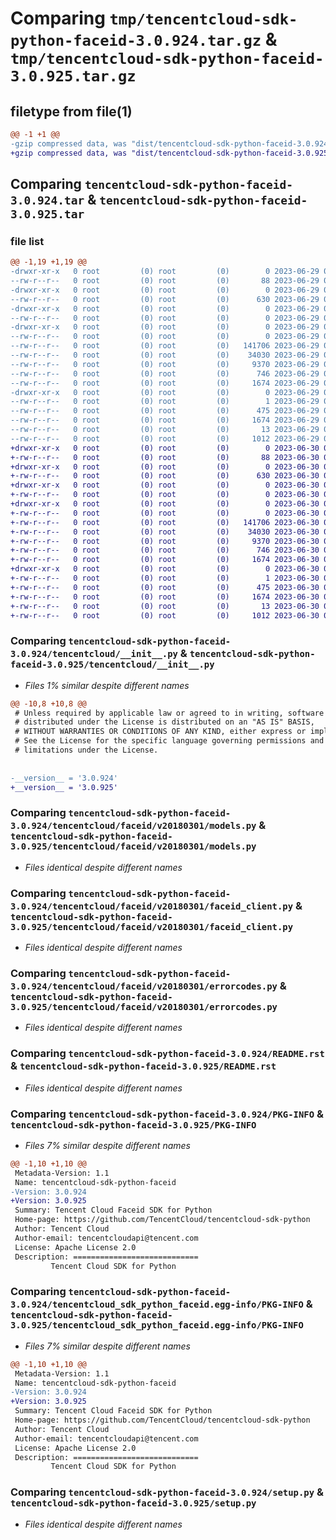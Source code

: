 # Comparing `tmp/tencentcloud-sdk-python-faceid-3.0.924.tar.gz` & `tmp/tencentcloud-sdk-python-faceid-3.0.925.tar.gz`

## filetype from file(1)

```diff
@@ -1 +1 @@
-gzip compressed data, was "dist/tencentcloud-sdk-python-faceid-3.0.924.tar", last modified: Thu Jun 29 00:31:23 2023, max compression
+gzip compressed data, was "dist/tencentcloud-sdk-python-faceid-3.0.925.tar", last modified: Fri Jun 30 02:14:08 2023, max compression
```

## Comparing `tencentcloud-sdk-python-faceid-3.0.924.tar` & `tencentcloud-sdk-python-faceid-3.0.925.tar`

### file list

```diff
@@ -1,19 +1,19 @@
-drwxr-xr-x   0 root         (0) root         (0)        0 2023-06-29 00:31:23.000000 tencentcloud-sdk-python-faceid-3.0.924/
--rw-r--r--   0 root         (0) root         (0)       88 2023-06-29 00:31:23.000000 tencentcloud-sdk-python-faceid-3.0.924/setup.cfg
-drwxr-xr-x   0 root         (0) root         (0)        0 2023-06-29 00:31:23.000000 tencentcloud-sdk-python-faceid-3.0.924/tencentcloud/
--rw-r--r--   0 root         (0) root         (0)      630 2023-06-29 00:31:22.000000 tencentcloud-sdk-python-faceid-3.0.924/tencentcloud/__init__.py
-drwxr-xr-x   0 root         (0) root         (0)        0 2023-06-29 00:31:23.000000 tencentcloud-sdk-python-faceid-3.0.924/tencentcloud/faceid/
--rw-r--r--   0 root         (0) root         (0)        0 2023-06-29 00:31:22.000000 tencentcloud-sdk-python-faceid-3.0.924/tencentcloud/faceid/__init__.py
-drwxr-xr-x   0 root         (0) root         (0)        0 2023-06-29 00:31:23.000000 tencentcloud-sdk-python-faceid-3.0.924/tencentcloud/faceid/v20180301/
--rw-r--r--   0 root         (0) root         (0)        0 2023-06-29 00:31:22.000000 tencentcloud-sdk-python-faceid-3.0.924/tencentcloud/faceid/v20180301/__init__.py
--rw-r--r--   0 root         (0) root         (0)   141706 2023-06-29 00:31:22.000000 tencentcloud-sdk-python-faceid-3.0.924/tencentcloud/faceid/v20180301/models.py
--rw-r--r--   0 root         (0) root         (0)    34030 2023-06-29 00:31:22.000000 tencentcloud-sdk-python-faceid-3.0.924/tencentcloud/faceid/v20180301/faceid_client.py
--rw-r--r--   0 root         (0) root         (0)     9370 2023-06-29 00:31:22.000000 tencentcloud-sdk-python-faceid-3.0.924/tencentcloud/faceid/v20180301/errorcodes.py
--rw-r--r--   0 root         (0) root         (0)      746 2023-06-29 00:31:22.000000 tencentcloud-sdk-python-faceid-3.0.924/README.rst
--rw-r--r--   0 root         (0) root         (0)     1674 2023-06-29 00:31:23.000000 tencentcloud-sdk-python-faceid-3.0.924/PKG-INFO
-drwxr-xr-x   0 root         (0) root         (0)        0 2023-06-29 00:31:23.000000 tencentcloud-sdk-python-faceid-3.0.924/tencentcloud_sdk_python_faceid.egg-info/
--rw-r--r--   0 root         (0) root         (0)        1 2023-06-29 00:31:23.000000 tencentcloud-sdk-python-faceid-3.0.924/tencentcloud_sdk_python_faceid.egg-info/dependency_links.txt
--rw-r--r--   0 root         (0) root         (0)      475 2023-06-29 00:31:23.000000 tencentcloud-sdk-python-faceid-3.0.924/tencentcloud_sdk_python_faceid.egg-info/SOURCES.txt
--rw-r--r--   0 root         (0) root         (0)     1674 2023-06-29 00:31:23.000000 tencentcloud-sdk-python-faceid-3.0.924/tencentcloud_sdk_python_faceid.egg-info/PKG-INFO
--rw-r--r--   0 root         (0) root         (0)       13 2023-06-29 00:31:23.000000 tencentcloud-sdk-python-faceid-3.0.924/tencentcloud_sdk_python_faceid.egg-info/top_level.txt
--rw-r--r--   0 root         (0) root         (0)     1012 2023-06-29 00:31:22.000000 tencentcloud-sdk-python-faceid-3.0.924/setup.py
+drwxr-xr-x   0 root         (0) root         (0)        0 2023-06-30 02:14:08.000000 tencentcloud-sdk-python-faceid-3.0.925/
+-rw-r--r--   0 root         (0) root         (0)       88 2023-06-30 02:14:08.000000 tencentcloud-sdk-python-faceid-3.0.925/setup.cfg
+drwxr-xr-x   0 root         (0) root         (0)        0 2023-06-30 02:14:08.000000 tencentcloud-sdk-python-faceid-3.0.925/tencentcloud/
+-rw-r--r--   0 root         (0) root         (0)      630 2023-06-30 02:14:08.000000 tencentcloud-sdk-python-faceid-3.0.925/tencentcloud/__init__.py
+drwxr-xr-x   0 root         (0) root         (0)        0 2023-06-30 02:14:08.000000 tencentcloud-sdk-python-faceid-3.0.925/tencentcloud/faceid/
+-rw-r--r--   0 root         (0) root         (0)        0 2023-06-30 02:14:08.000000 tencentcloud-sdk-python-faceid-3.0.925/tencentcloud/faceid/__init__.py
+drwxr-xr-x   0 root         (0) root         (0)        0 2023-06-30 02:14:08.000000 tencentcloud-sdk-python-faceid-3.0.925/tencentcloud/faceid/v20180301/
+-rw-r--r--   0 root         (0) root         (0)        0 2023-06-30 02:14:08.000000 tencentcloud-sdk-python-faceid-3.0.925/tencentcloud/faceid/v20180301/__init__.py
+-rw-r--r--   0 root         (0) root         (0)   141706 2023-06-30 02:14:08.000000 tencentcloud-sdk-python-faceid-3.0.925/tencentcloud/faceid/v20180301/models.py
+-rw-r--r--   0 root         (0) root         (0)    34030 2023-06-30 02:14:08.000000 tencentcloud-sdk-python-faceid-3.0.925/tencentcloud/faceid/v20180301/faceid_client.py
+-rw-r--r--   0 root         (0) root         (0)     9370 2023-06-30 02:14:08.000000 tencentcloud-sdk-python-faceid-3.0.925/tencentcloud/faceid/v20180301/errorcodes.py
+-rw-r--r--   0 root         (0) root         (0)      746 2023-06-30 02:14:08.000000 tencentcloud-sdk-python-faceid-3.0.925/README.rst
+-rw-r--r--   0 root         (0) root         (0)     1674 2023-06-30 02:14:08.000000 tencentcloud-sdk-python-faceid-3.0.925/PKG-INFO
+drwxr-xr-x   0 root         (0) root         (0)        0 2023-06-30 02:14:08.000000 tencentcloud-sdk-python-faceid-3.0.925/tencentcloud_sdk_python_faceid.egg-info/
+-rw-r--r--   0 root         (0) root         (0)        1 2023-06-30 02:14:08.000000 tencentcloud-sdk-python-faceid-3.0.925/tencentcloud_sdk_python_faceid.egg-info/dependency_links.txt
+-rw-r--r--   0 root         (0) root         (0)      475 2023-06-30 02:14:08.000000 tencentcloud-sdk-python-faceid-3.0.925/tencentcloud_sdk_python_faceid.egg-info/SOURCES.txt
+-rw-r--r--   0 root         (0) root         (0)     1674 2023-06-30 02:14:08.000000 tencentcloud-sdk-python-faceid-3.0.925/tencentcloud_sdk_python_faceid.egg-info/PKG-INFO
+-rw-r--r--   0 root         (0) root         (0)       13 2023-06-30 02:14:08.000000 tencentcloud-sdk-python-faceid-3.0.925/tencentcloud_sdk_python_faceid.egg-info/top_level.txt
+-rw-r--r--   0 root         (0) root         (0)     1012 2023-06-30 02:14:08.000000 tencentcloud-sdk-python-faceid-3.0.925/setup.py
```

### Comparing `tencentcloud-sdk-python-faceid-3.0.924/tencentcloud/__init__.py` & `tencentcloud-sdk-python-faceid-3.0.925/tencentcloud/__init__.py`

 * *Files 1% similar despite different names*

```diff
@@ -10,8 +10,8 @@
 # Unless required by applicable law or agreed to in writing, software
 # distributed under the License is distributed on an "AS IS" BASIS,
 # WITHOUT WARRANTIES OR CONDITIONS OF ANY KIND, either express or implied.
 # See the License for the specific language governing permissions and
 # limitations under the License.
 
 
-__version__ = '3.0.924'
+__version__ = '3.0.925'
```

### Comparing `tencentcloud-sdk-python-faceid-3.0.924/tencentcloud/faceid/v20180301/models.py` & `tencentcloud-sdk-python-faceid-3.0.925/tencentcloud/faceid/v20180301/models.py`

 * *Files identical despite different names*

### Comparing `tencentcloud-sdk-python-faceid-3.0.924/tencentcloud/faceid/v20180301/faceid_client.py` & `tencentcloud-sdk-python-faceid-3.0.925/tencentcloud/faceid/v20180301/faceid_client.py`

 * *Files identical despite different names*

### Comparing `tencentcloud-sdk-python-faceid-3.0.924/tencentcloud/faceid/v20180301/errorcodes.py` & `tencentcloud-sdk-python-faceid-3.0.925/tencentcloud/faceid/v20180301/errorcodes.py`

 * *Files identical despite different names*

### Comparing `tencentcloud-sdk-python-faceid-3.0.924/README.rst` & `tencentcloud-sdk-python-faceid-3.0.925/README.rst`

 * *Files identical despite different names*

### Comparing `tencentcloud-sdk-python-faceid-3.0.924/PKG-INFO` & `tencentcloud-sdk-python-faceid-3.0.925/PKG-INFO`

 * *Files 7% similar despite different names*

```diff
@@ -1,10 +1,10 @@
 Metadata-Version: 1.1
 Name: tencentcloud-sdk-python-faceid
-Version: 3.0.924
+Version: 3.0.925
 Summary: Tencent Cloud Faceid SDK for Python
 Home-page: https://github.com/TencentCloud/tencentcloud-sdk-python
 Author: Tencent Cloud
 Author-email: tencentcloudapi@tencent.com
 License: Apache License 2.0
 Description: ============================
         Tencent Cloud SDK for Python
```

### Comparing `tencentcloud-sdk-python-faceid-3.0.924/tencentcloud_sdk_python_faceid.egg-info/PKG-INFO` & `tencentcloud-sdk-python-faceid-3.0.925/tencentcloud_sdk_python_faceid.egg-info/PKG-INFO`

 * *Files 7% similar despite different names*

```diff
@@ -1,10 +1,10 @@
 Metadata-Version: 1.1
 Name: tencentcloud-sdk-python-faceid
-Version: 3.0.924
+Version: 3.0.925
 Summary: Tencent Cloud Faceid SDK for Python
 Home-page: https://github.com/TencentCloud/tencentcloud-sdk-python
 Author: Tencent Cloud
 Author-email: tencentcloudapi@tencent.com
 License: Apache License 2.0
 Description: ============================
         Tencent Cloud SDK for Python
```

### Comparing `tencentcloud-sdk-python-faceid-3.0.924/setup.py` & `tencentcloud-sdk-python-faceid-3.0.925/setup.py`

 * *Files identical despite different names*

